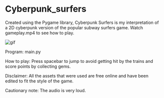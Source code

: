 # Cyberpunk_surfers
Created using the Pygame library, Cyberpunk Surfers is my interpretation of a 2D cyberpunk version of the popular subway surfers game. Watch gameplay.mp4 to see how to play.

![gif](https://user-images.githubusercontent.com/83774603/166167386-5885a8b2-5692-4141-b3b9-ebdf66149884.gif)

Program: main.py

How to play: Press spacebar to jump to avoid getting hit by the trains and score points by collecting gems.

Disclaimer: All the assets that were used are free online and have been edited to fit the style of the game.

Cautionary note: The audio is very loud.
